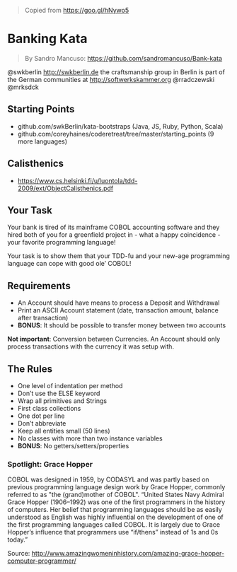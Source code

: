 > Copied from https://goo.gl/hNywo5

#  Banking Kata
> By Sandro Mancuso: https://github.com/sandromancuso/Bank-kata

@swkberlin http://swkberlin.de the craftsmanship group in Berlin is part of the German communities at http://softwerkskammer.org 
@rradczewski
@mrksdck

##  Starting Points
* github.com/swkBerlin/kata-bootstraps (Java, JS, Ruby, Python, Scala)
* github.com/coreyhaines/coderetreat/tree/master/starting_points (9 more languages)

## Calisthenics
* https://www.cs.helsinki.fi/u/luontola/tdd-2009/ext/ObjectCalisthenics.pdf

##  Your Task
Your bank is tired of its mainframe COBOL accounting software and they hired both of you for a greenfield project in - what a happy coincidence - your favorite programming language!

Your task is to show them that your TDD-fu and your new-age programming language can cope with good ole’ COBOL!
 

##  Requirements
* An Account should have means to process a Deposit and Withdrawal
* Print an ASCII Account statement (date, transaction amount, balance after transaction)
* **BONUS**: It should be possible to transfer money between two accounts

**Not important**: Conversion between Currencies. An Account should only process transactions with the currency it was setup with.


##  The Rules

* One level of indentation per method
* Don’t use the ELSE keyword
* Wrap all primitives and Strings
* First class collections
* One dot per line
* Don’t abbreviate
* Keep all entities small (50 lines)
* No classes with more than two instance variables
* **BONUS**: No getters/setters/properties

### Spotlight: Grace Hopper

COBOL was designed in 1959, by CODASYL and was partly based on previous programming language design work by Grace Hopper, commonly referred to as "the (grand)mother of COBOL".
“United States Navy Admiral Grace Hopper (1906–1992) was one of the first programmers in the history of computers. Her belief that programming languages should be as easily understood as English was highly influential on the development of one of the first programming languages called COBOL. It is largely due to Grace Hopper’s influence that programmers use “if/thens” instead of 1s and 0s today.”

Source: http://www.amazingwomeninhistory.com/amazing-grace-hopper-computer-programmer/